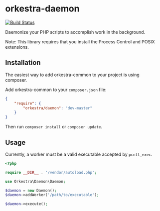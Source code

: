 orkestra-daemon
===============

[![Build Status](https://travis-ci.org/orkestra/orkestra-daemon.png?branch=master)](https://travis-ci.org/orkestra/orkestra-daemon)

Daemonize your PHP scripts to accomplish work in the background.

Note: This library requires that you install the Process Control and POSIX extensions.


Installation
------------

The easiest way to add orkestra-common to your project is using composer.

Add orkestra-common to your `composer.json` file:

``` json
{
    "require": {
        "orkestra/daemon": "dev-master"
    }
}
```

Then run `composer install` or `composer update`.


Usage
-----

Currently, a worker must be a valid executable accepted by `pcntl_exec`.

``` php
<?php

require __DIR__ . '/vendor/autoload.php';

use Orkestra\Daemon\Daemon;

$daemon = new Daemon();
$daemon->addWorker('/path/to/executable');

$daemon->execute();
```
